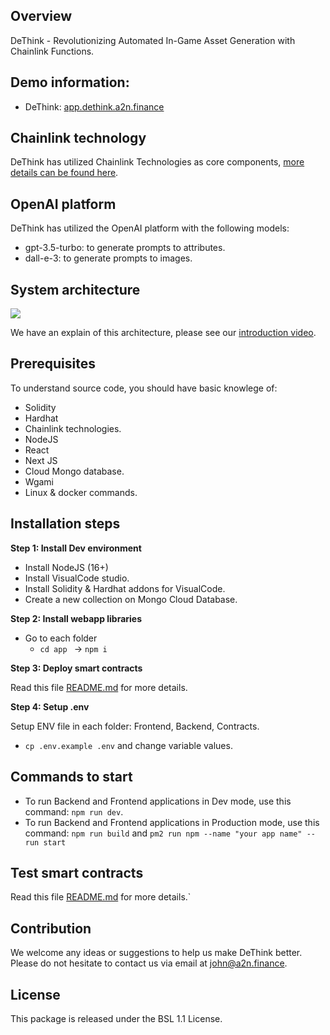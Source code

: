 ## Overview
DeThink - Revolutionizing Automated In-Game Asset Generation with Chainlink Functions.

## Demo information:

- DeThink: [app.dethink.a2n.finance](https://app.dethink.a2n.finance)

## Chainlink technology
DeThink has utilized Chainlink Technologies as core components, [more details can be found here](./contracts/README.md).

## OpenAI platform
DeThink has utilized the OpenAI platform with the following models:
- gpt-3.5-turbo: to generate prompts to attributes.
- dall-e-3: to generate prompts to images.

## System architecture
![](./)

We have an explain of this architecture, please see our [introduction video]().

## Prerequisites

To understand source code, you should have basic knowlege of:
- Solidity
- Hardhat
- Chainlink technologies.
- NodeJS
- React
- Next JS
- Cloud Mongo database. 
- Wgami
- Linux & docker commands.

## Installation steps
**Step 1: Install Dev environment**

- Install NodeJS (16+)
- Install VisualCode studio.
- Install Solidity & Hardhat addons for VisualCode.
- Create a new collection on Mongo Cloud Database.



**Step 2: Install webapp libraries**
- Go to each folder
    - ```cd app ``` -> ```npm i```

**Step 3: Deploy smart contracts**

Read this file [README.md](./contracts/README.md) for more details.

**Step 4: Setup .env**

Setup ENV file in each folder: Frontend, Backend, Contracts. 

- ```cp .env.example .env``` and change variable values.


## Commands to start

- To run Backend and Frontend applications in Dev mode, use this command: ```npm run dev```. 
- To run Backend and Frontend applications in Production mode, use this command: ```npm run build``` and ```pm2 run npm --name "your app name" -- run start```

## Test smart contracts

Read this file [README.md](./contracts/README.md) for more details.`

## Contribution
We welcome any ideas or suggestions to help us make DeThink better. Please do not hesitate to contact us via email at john@a2n.finance.

## License

This package is released under the BSL 1.1 License.
